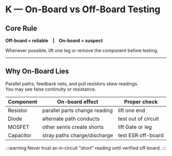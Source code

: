 # K — On-Board vs Off-Board Testing

## Core Rule
**Off-board = reliable | On-board = suspect**

Whenever possible, lift one leg or remove the component before testing.

---

## Why On-Board Lies
Parallel paths, feedback nets, and pull resistors skew readings.  
You may see false continuity or resistance.

| Component | On-board effect | Proper check |
|------------|----------------|---------------|
| Resistor | parallel parts change reading | lift one end |
| Diode | alternate path conducts | test out of circuit |
| MOSFET | other semis create shorts | lift Gate or leg |
| Capacitor | stray paths charge/discharge | test ESR off-board |

:::warning
Never trust an in-circuit “short” reading until verified off-board.
:::

